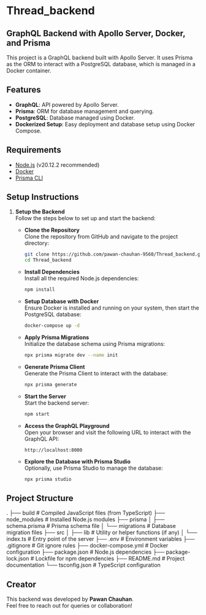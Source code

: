 # Thread_backend  

## GraphQL Backend with Apollo Server, Docker, and Prisma  

This project is a GraphQL backend built with Apollo Server. It uses Prisma as the ORM to interact with a PostgreSQL database, which is managed in a Docker container.  

## Features  

- **GraphQL**: API powered by Apollo Server.  
- **Prisma**: ORM for database management and querying.  
- **PostgreSQL**: Database managed using Docker.  
- **Dockerized Setup**: Easy deployment and database setup using Docker Compose.  

## Requirements  

- [Node.js](https://nodejs.org/) (v20.12.2 recommended)  
- [Docker](https://www.docker.com/)  
- [Prisma CLI](https://www.prisma.io/docs/getting-started/quickstart)  

## Setup Instructions  

1. **Setup the Backend**  
   Follow the steps below to set up and start the backend:  

   - **Clone the Repository**  
     Clone the repository from GitHub and navigate to the project directory:  
     ```bash
     git clone https://github.com/pawan-chauhan-9560/Thread_backend.git
     cd Thread_backend
     ```  

   - **Install Dependencies**  
     Install all the required Node.js dependencies:  
     ```bash
     npm install
     ```  

   - **Setup Database with Docker**  
     Ensure Docker is installed and running on your system, then start the PostgreSQL database:  
     ```bash
     docker-compose up -d
     ```  

   - **Apply Prisma Migrations**  
     Initialize the database schema using Prisma migrations:  
     ```bash
     npx prisma migrate dev --name init
     ```  

   - **Generate Prisma Client**  
     Generate the Prisma Client to interact with the database:  
     ```bash
     npx prisma generate
     ```  

   - **Start the Server**  
     Start the backend server:  
     ```bash
     npm start
     ```  

   - **Access the GraphQL Playground**  
     Open your browser and visit the following URL to interact with the GraphQL API:  
     ```
     http://localhost:8000
     ```  

   - **Explore the Database with Prisma Studio**  
     Optionally, use Prisma Studio to manage the database:  
     ```bash
     npx prisma studio
     ```  

## Project Structure  
.
├── build                 # Compiled JavaScript files (from TypeScript)
├── node_modules          # Installed Node.js modules
├── prisma
│   ├── schema.prisma     # Prisma schema file
│   └── migrations        # Database migration files
├── src
│   ├── lib               # Utility or helper functions (if any)
│   └── index.ts          # Entry point of the server
├── .env                  # Environment variables
├── .gitignore            # Git ignore rules
├── docker-compose.yml    # Docker configuration
├── package.json          # Node.js dependencies
├── package-lock.json     # Lockfile for npm dependencies
├── README.md             # Project documentation
└── tsconfig.json         # TypeScript configuration




## Creator  

This backend was developed by **Pawan Chauhan**.  
Feel free to reach out for queries or collaboration!  